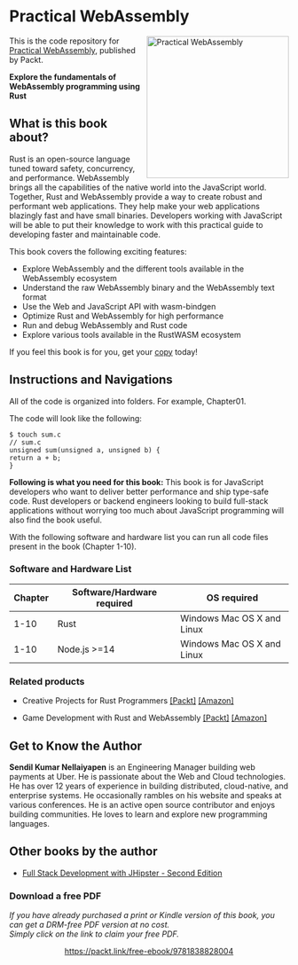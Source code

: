 


# Practical WebAssembly

<a href="https://www.packtpub.com/product/practical-webassembly/9781838828004"><img src="https://static.packt-cdn.com/products/9781838828004/cover/smaller" alt="Practical WebAssembly" height="256px" align="right"></a>

This is the code repository for [Practical WebAssembly](https://www.packtpub.com/product/practical-webassembly/9781838828004), published by Packt.

**Explore the fundamentals of WebAssembly programming using Rust**

## What is this book about?
Rust is an open-source language tuned toward safety, concurrency, and performance. WebAssembly brings all the capabilities of the native world into the JavaScript world. Together, Rust and WebAssembly provide a way to create robust and performant web applications. They help make your web applications blazingly fast and have small binaries. Developers working with JavaScript will be able to put their knowledge to work with this practical guide to developing faster and maintainable code.

This book covers the following exciting features:
* Explore WebAssembly and the different tools available in the WebAssembly ecosystem
* Understand the raw WebAssembly binary and the WebAssembly text format
* Use the Web and JavaScript API with wasm-bindgen
* Optimize Rust and WebAssembly for high performance
* Run and debug WebAssembly and Rust code
* Explore various tools available in the RustWASM ecosystem

If you feel this book is for you, get your [copy](https://www.amazon.com/Practical-WebAssembly-Explore-fundamentals-WebAssembly-programming/dp/1838828001) today!


## Instructions and Navigations
All of the code is organized into folders. For example, Chapter01.

The code will look like the following:
```
$ touch sum.c
// sum.c
unsigned sum(unsigned a, unsigned b) {
return a + b;
}
```

**Following is what you need for this book:**
This book is for JavaScript developers who want to deliver better performance and ship type-safe code. Rust developers or backend engineers looking to build full-stack applications without worrying too much about JavaScript programming will also find the book useful.

With the following software and hardware list you can run all code files present in the book (Chapter 1-10).

### Software and Hardware List
| Chapter | Software/Hardware required | OS required |
| -------- | ------------------------------------ | ----------------------------------- |
| 1-10 | Rust | Windows Mac OS X and Linux  |
| 1-10 | Node.js >=14 | Windows Mac OS X and Linux  |


### Related products
* Creative Projects for Rust Programmers [[Packt]](https://www.packtpub.com/product/creative-projects-for-rust-programmers/9781789346220) [[Amazon]](https://www.amazon.com/Creative-Projects-Rust-Programmers-WebAssembly/dp/1789346223)

* Game Development with Rust and WebAssembly [[Packt]](https://www.packtpub.com/product/game-development-with-rust-and-webassembly/9781801070973) [[Amazon]](https://www.amazon.com/Game-Development-Rust-WebAssembly-building/dp/1801070970)


## Get to Know the Author

**Sendil Kumar Nellaiyapen**
is an Engineering Manager building web payments at Uber. He is passionate about the Web and Cloud technologies. He has over 12 years of experience in building distributed, cloud-native, and enterprise systems. He occasionally rambles on his website and speaks at various conferences. He is an active open source contributor and enjoys building communities. He loves to learn and explore new programming languages.

## Other books by the author
* [Full Stack Development with JHipster - Second Edition](https://www.packtpub.com/product/full-stack-development-with-jhipster-second-edition/9781838824983)
### Download a free PDF

 <i>If you have already purchased a print or Kindle version of this book, you can get a DRM-free PDF version at no cost.<br>Simply click on the link to claim your free PDF.</i>
<p align="center"> <a href="https://packt.link/free-ebook/9781838828004">https://packt.link/free-ebook/9781838828004 </a> </p>